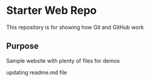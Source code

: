 # Starter Web Repo

This repository is for showing how Git and GitHub work

## Purpose

Sample website with plenty of files for demos

updating readme.md file
